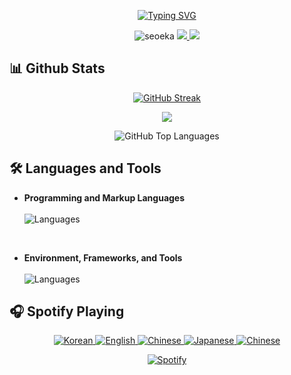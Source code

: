 <p align="center">
   <a href="https://git.io/typing-svg"><img src="https://readme-typing-svg.herokuapp.com?font=Fira+Code&pause=1000&center=true&random=false&width=435&lines=Hello%2C+everyone~;YOLO!" alt="Typing SVG" /></a>
</p>
<p align="center">
    <img src="https://komarev.com/ghpvc/?username=seoeka&label=Profile%20views&color=508D69&style=flat" alt="seoeka" />
    <a href="https://twitter.com/seoeka" target="_blank"> 
        <img src="https://img.shields.io/badge/Twitter-%23353a3b.svg?logo=Twitter&logoColor=blue" />
    </a>
    <a href="https://linkedin.com/in/ekasari-amalia-97801929a" target="_blank"> 
        <img src="https://img.shields.io/badge/LinkedIn-%23353a3b.svg?logo=LinkedIn&logoColor=white" />
    </a>
</p>


<!--
**seoeka/seoeka** is a ✨ _special_ ✨ repository because its `README.md` (this file) appears on your GitHub profile.

Here are some ideas to get you started:

- 🔭 I’m currently working on ...
- 🌱 I’m currently learning ...
- 👯 I’m looking to collaborate on ...
- 🤔 I’m looking for help with ...
- 💬 Ask me about ...
- 📫 How to reach me: ...
- 😄 Pronouns: ...
- ⚡ Fun fact: ...
-->
## 📊 Github Stats

<p align="center">
    <a href="https://git.io/streak-stats"><img src="https://github-readme-streak-stats.herokuapp.com?user=seoeka&theme=whatsapp-dark" alt="GitHub Streak" /></a>
</p>
<p align="center">
    <img src="https://github-readme-stats.vercel.app/api?username=seoeka&show_icons=true&theme=gotham"/>
<p>
<p align="center">
    <img src="https://github-readme-stats.vercel.app/api/top-langs/?username=seoeka&langs_count=8&layout=compact&theme=gotham" alt="GitHub Top Languages" />
</p>

## 🛠️ Languages and Tools
<ul>
  <li><strong>Programming and Markup Languages</strong></li><br>
  <img src="https://skillicons.dev/icons?i=html,css,js,php,cs,cpp,python" alt="Languages">
</ul>
<br>
<ul>
  <li><strong>Environment, Frameworks, and Tools</strong></li><br>
  <img src="https://skillicons.dev/icons?i=vscode,visualstudio,dotnet,mysql,eclipse,bootstrap,postman,codepen,figma,github,git" alt="Languages">
</ul>

## 🎧 Spotify Playing
<p align="center">
    <a href="https://open.spotify.com/playlist/3G4v6phWiotDAtpZN51FDh?si=96467593c9194b5c">
        <img src="https://img.shields.io/badge/korean.-%231DB954.svg?&style=flat-square&logo=spotify&logoColor=white" alt="Korean" />
    </a>
    <a href="https://open.spotify.com/playlist/72dZAVpMlAF224ripMT75D?si=df21510bd1a743e1">
        <img src="https://img.shields.io/badge/english.-%231DB954.svg?&style=flat-square&logo=spotify&logoColor=white" alt="English" />
    </a>
    <a href="https://open.spotify.com/playlist/6cDJYppbnpNeC0JhjLadQV?si=f20ba203b1ec40e9">
        <img src="https://img.shields.io/badge/chinese.-%231DB954.svg?&style=flat-square&logo=spotify&logoColor=white" alt="Chinese" />
    </a>
    <a href="https://open.spotify.com/playlist/4RSUVMIOmRxmF4Oj99WswA?si=390c51fad178446a">
        <img src="https://img.shields.io/badge/indonesia.-%231DB954.svg?&style=flat-square&logo=spotify&logoColor=white" alt="Japanese" />
    </a>
    <a href="https://open.spotify.com/playlist/7mCW3QNMFp45ZJy8uW1x1F?si=6757a635a33b47ec">
        <img src="https://img.shields.io/badge/kyungsoo.-%231DB954.svg?&style=flat-square&logo=spotify&logoColor=white" alt="Chinese" />
    </a>
</p>
<p align="center">
    <a href="https://open.spotify.com/user/ab5c4lb3nrjbcr75vll34tm2a">
        <img src="https://seoeka-spotify.vercel.app/api/spotify?background_color=0d1117&border_color=ffffff" alt="Spotify" />
    </a>
</p>
